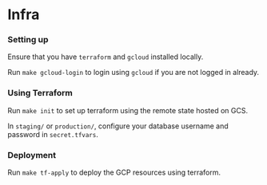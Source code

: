 # Infra

### Setting up

Ensure that you have `terraform` and `gcloud` installed locally.

Run `make gcloud-login` to login using `gcloud` if you are not logged in already.

### Using Terraform

Run `make init` to set up terraform using the remote state hosted on GCS.

In `staging/` or `production/`, configure your database username and password in `secret.tfvars`.

### Deployment

Run `make tf-apply` to deploy the GCP resources using terraform.